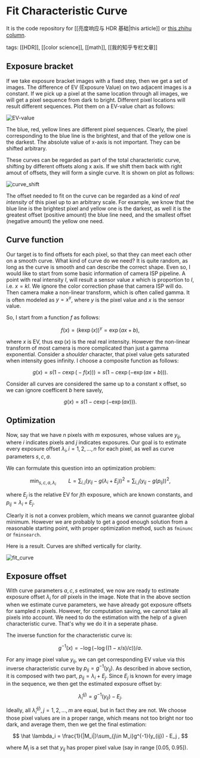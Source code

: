 # Fit Characteristic Curve

It is the code repository for [[亮度响应与 HDR 基础|this article]] or [this zhihu column](https://zhuanlan.zhihu.com/p/23981690).

tags: [[HDR]], [[color science]], [[math]], [[我的知乎专栏文章]]

## Exposure bracket

If we take exposure bracket images with a fixed step, then we get a set of images. The difference of EV (Exposure Value) on two adjacent images is a constant. If we pick up a pixel at the same location through all images, we will get a pixel sequence from dark to bright. Different pixel locations will result different sequences. Plot them on a EV-value chart as follows:

![EV-value](img/sample_curve_iso100_R.png)

The blue, red, yellow lines are different pixel sequences. Clearly, the pixel corresponding to the blue line is the brightest, and that of the yellow one is the darkest. The absolute value of x-axis is not important. They can be shifted arbitrary.

These curves can be regarded as part of the total characteristic curve, shifting by different offsets along x axis. If we shift them back with right amout of offsets, they will form a single curve. It is shown on plot as follows:

![curve_shift](img/sample_curve_iso100_R_merge.png)

The offset needed to fit on the curve can be regarded as a kind of *real intensity* of this pixel up to an arbitrary scale. For example, we know that the blue line is the brightest pixel and yellow one is the darkest, as well it is the greatest offset (positive amount) the blue line need, and the smallest offset (negative amount) the yellow one need.

## Curve function

Our target is to find offsets for each pixel, so that they can meet each other on a smooth curve. What kind of curve do we need? It is quite random, as long as the curve is smooth and can describe the correct shape. Even so, I would like to start from some basic information of camera ISP pipeline. A point with real intensity $I$, will result a sensor value $x$ which is proportion to $I$, i.e. $x = k I$. We ignore the color correction phase that camera ISP will do. Then camera make a non-linear transform, which is often called gamma. It is often modeled as $y = x^\gamma$, where $y$ is the pixel value and $x$ is the sensor value.

So, I start from a function $f$ as follows:

$$
f(x) = \big(k \exp(x)\big)^\gamma = \exp(a x + b) ,
$$

where $x$ is EV, thus $\exp(x)$ is the real real intensity. However the non-linear transform of most camera is more complicated than just a gamma exponential. Consider a *shoulder* character, that pixel value gets saturated when intensity goes infinity. I choose a composite function as follows:

$$
g(x) = s\big(1-c\exp\big(-f(x)\big)\big)=s\big(1-c\exp(-\exp(a x + b))\big) .
$$

Consider all curves are considered the same up to a constant x offset, so we can ignore coefficent $b$ here savely,

$$
g(x) = s\big(1 - c\exp(-\exp(ax))\big) .
$$

## Optimization

Now, say that we have $n$ pixels with $m$ exposures, whose values are $y_{ij}$, where $i$ indicates pixels and $j$ indicates exposures. Our goal is to estimate every exposure offset $\lambda_i, i=1,2,\dots,n$ for each pixel, as well as curve parameters $s, c, a$.

We can formulate this question into an optimization problem:

$$
\min_{s,c,a,\lambda_i} \quad\quad L=\sum_{i,j}\big(y_{ij} - g(\lambda_i + E_j)\big)^2 
= \sum_{i,j} \big(y_{ij}-g(p_{ij})\big)^2 ,
$$

where $E_j$ is the relative EV for $j$th exposure, which are known constants, and $p_{ij}=\lambda_i + E_j$.

Clearly it is not a convex problem, which means we cannot guarantee global minimum. However we are probably to get a good enough solution from a reasonable starting point, with proper optimization method, such as `fminunc` or `fminsearch`.

Here is a result. Curves are shifted vertically for clarity.

![fit_curve](img/fit_rgb_curve.png)

## Exposure offset

With curve parameters $a, c, s$ estimated, we now are ready to estimate exposure offset $\lambda_i$ for *all* pixels in the image. Note that in the above section when we estimate curve parameters, we have already got exposure offsets for sampled $n$ pixels. However, for computation saving, we cannot take all pixels into account. We need to do the estimation with the help of a given characteristic curve. That's why we do it in a seperate phase.

The inverse function for the characteristic curve is:

$$
g^{-1}(x)=-\log(-\log((1-x/s)/c))/a.
$$

For any image pixel value $y_{ij}$, we can get corresponding EV value via this inverse characteristic curve by $p_{ij} = g^{-1}(y_{ij})$. As described in above section, it is composed with two part, $p_{ij} = \lambda_i + E_j$. Since $E_j$ is known for every image in the sequence, we then get the estimated exposure offset by:

$$
\hat\lambda_i^{(j)} = g^{-1}(y_{ij}) - E_j .
$$

Ideally, all $\hat\lambda_i^{(j)}, j=1,2,\dots,m$ are equal, but in fact they are not. We choose those pixel values are in a proper range, which means not too bright nor too dark, and average them, then we get the final estimation:

$$
\hat \lambda_i = \frac{1}{|M_i|}\sum_{j\in M_i}g^{-1}(y_{ij}) - E_j ,
$$

where $M_i$ is a set that $y_{ij}$ has proper pixel value (say in range [0.05, 0.95]).
